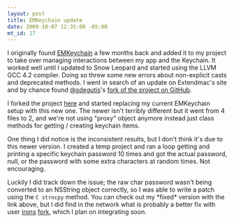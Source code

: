 ```yaml
--- 
layout: post
title: EMKeychain update
date: 2009-10-07 12:35:08 -05:00
mt_id: 17
---
```

I originally found [EMKeychain](http://extendmac.com/EMKeychain/ "EMKeychain from Extendmac") a few months back and added it to my project to take over managing interactions between my app and the Keychain.  It worked well until I updated to Snow Leopard and started using the LLVM GCC 4.2 compiler.  Doing so threw some new errors about non-explicit casts and deprecated methods.  I went in search of an update on Extendmac's site and by chance found [@sdegutis](http://twitter.com/sdegutis)'s [fork of the project on GitHub](http://github.com/sdegutis/EMKeychain "EMKeychain on GitHub").  

I forked the project [here](http://github.com/ctshryock/EMKeychain "EMKeychain ctshryock fork") and started replacing my current EMKeychain setup with this new one.  The newer isn't terribly different but it went from 4 files to 2, and we're not using "proxy" object anymore instead just class methods for getting / creating keychain items.

One thing I did notice is the inconsistent results, but I don't think it's due to this newer version.  I created a temp project and ran a loop getting and printing a specific keychain password 10 times and got the actual password, null, or the password with some extra characters at random times.  Not encouraging.  

Luckily I did track down the issue; the raw char password wasn't being converted to an NSString object correctly, so I was able to write a patch using the `C strncpy` method.  You can check out my \*fixed\* version with the link above, but I did find in the network what is probably a better fix with user [irons](http://github.com/irons "Nathaniel Irons") [fork](http://github.com/irons/EMKeychain "irons/EMKeychain"), which I plan on integrating soon.   
